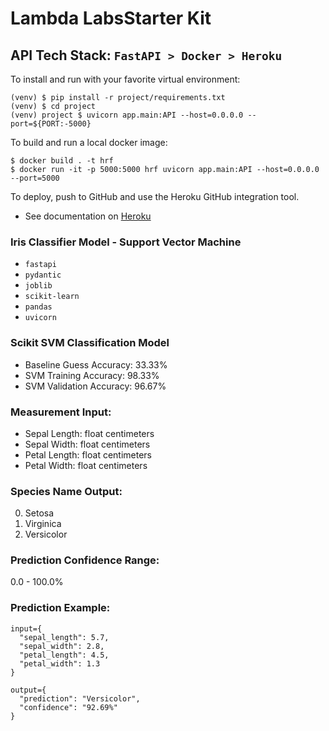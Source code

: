 # Lambda LabsStarter Kit

## API Tech Stack: `FastAPI > Docker > Heroku`

To install and run with your favorite virtual environment:
```
(venv) $ pip install -r project/requirements.txt
(venv) $ cd project
(venv) project $ uvicorn app.main:API --host=0.0.0.0 --port=${PORT:-5000}
```

To build and run a local docker image:
```
$ docker build . -t hrf
$ docker run -it -p 5000:5000 hrf uvicorn app.main:API --host=0.0.0.0 --port=5000
```

To deploy, push to GitHub and use the Heroku GitHub integration tool.
- See documentation on [Heroku](https://heroku.com)


### Iris Classifier Model - Support Vector Machine
- `fastapi`
- `pydantic`
- `joblib`
- `scikit-learn`
- `pandas`
- `uvicorn`

### Scikit SVM Classification Model
- Baseline Guess Accuracy: 33.33%
- SVM Training Accuracy: 98.33%
- SVM Validation Accuracy: 96.67%

### Measurement Input:
- Sepal Length: float centimeters
- Sepal Width: float centimeters
- Petal Length: float centimeters
- Petal Width: float centimeters

### Species Name Output:
0. Setosa
1. Virginica
2. Versicolor

### Prediction Confidence Range:
0.0 - 100.0%


### Prediction Example:
```
input={
  "sepal_length": 5.7,
  "sepal_width": 2.8,
  "petal_length": 4.5,
  "petal_width": 1.3
}
```
```
output={
  "prediction": "Versicolor",
  "confidence": "92.69%"
}
```
